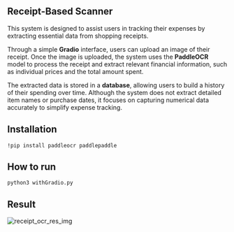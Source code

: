 ## Receipt-Based Scanner

This system is designed to assist users in tracking their expenses by extracting essential data from shopping receipts. 

Through a simple **Gradio** interface, users can upload an image of their receipt. Once the image is uploaded, the system uses the **PaddleOCR** model to process the receipt and extract relevant financial information, such as individual prices and the total amount spent.

The extracted data is stored in a **database**, allowing users to build a history of their spending over time. Although the system does not extract detailed item names or purchase dates, it focuses on capturing numerical data accurately to simplify expense tracking.

## Installation

`!pip install paddleocr paddlepaddle`

## How to run
`python3 withGradio.py`

## Result
![receipt_ocr_res_img](https://github.com/user-attachments/assets/2b227354-90b8-474e-8472-b26b16908700)
